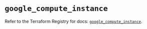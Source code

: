 # `google_compute_instance`

Refer to the Terraform Registry for docs: [`google_compute_instance`](https://registry.terraform.io/providers/hashicorp/google-beta/6.27.0/docs/resources/google_compute_instance).
